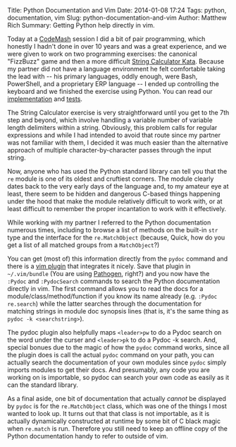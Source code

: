 Title: Python Documentation and Vim
Date: 2014-01-08 17:24
Tags: python, documentation, vim
Slug: python-documentation-and-vim
Author: Matthew Rich
Summary: Getting Python help directly in vim.

Today at a [CodeMash](http://codemash.org) session I did a bit of pair
programming, which honestly I hadn't done in over 10 years and was a great
experience, and we were given to work on two programming exercises: the
canonical "FizzBuzz" game and then a more difficult [String Calculator
Kata](http://osherove.com/tdd-kata-1/). Because my partner did not have a
language environment he felt comfortable taking the lead with -- his primary
languages, oddly enough, were Bash, PowerShell, and a proprietary ERP language
-- I ended up controlling the keyboard and we finished the exercise using
Python. You can read our
[implementation](http://technivore.org/extra/string-calculator/StringCalculatorKata.py)
and [tests](http://technivore.org/extra/string-calculator/string_calculator_tests.py).

The String Calculator exercise is very straightforward until you get to the 7th
step and beyond, which involve handling a variable number of variable length
delimiters within a string. Obviously, this problem calls for regular
expressions and while I had intended to avoid that route since my partner was
not familiar with them, I decided it was much easier than the alternative
approach of multiple character-by-character passes through the input string.

Now, anyone who has used the Python standard library can tell you that the `re`
module is one of its oldest and cruftiest corners. The module clearly dates
back to the very early days of the language and, to my amateur eye at least,
there seem to be hidden and dangerous C-based things happening under the hood
that make the module relatively difficult to work with, or at least difficult
to remember the proper incantation to work with it effectively.

While working with my partner I referred to the Python documentation numerous
times, including to browse a list of methods on the built-in `str` type and the
interface for the `re.MatchObject` (because, Quick, how do you get a list of
all matched groups from a `MatchObject`?)

You can get (most of) this information directly from the `pydoc` command and
there is a [vim plugin](https://github.com/fs111/pydoc.vim) that integrates it
nicely. Save that plugin in `~/.vim/bundle` (You are using
[Pathogen](https://github.com/tpope/vim-pathogen), right?) and you now have the
`:Pydoc` and `:PydocSearch` commands to search the Python documentation
directly in vim. The first command allows you to read the docs for a
module/class/method/function if you know its name already (e.g. `:Pydoc
re.search`) while the latter searches through the documentation for matching
strings in module doc synopsis lines (that is, it's the same thing as `pydoc -k
<searchstring>`). 

The pydoc plugin also helpfully maps `<leader>pw` to do a Pydoc search on the
word under the curser and `<leader>pk` to do a Pydoc -k search. And, special
bonues due to the magic of how the `pydoc` command works, since all the plugin
does is call the actual `pydoc` command on your path, you can actually search
the documentation of your own modules since `pydoc` simply imports modules to
get their docs. And presumably, any code you are working on is importable, so
pydoc can search your own code as easily as it can the standard library.

As a final aside, one bit of documentation that actually *cannot* be displayed
by `pydoc` is for the `re.MatchObject` class, which was one of the things I
most wanted to look up. It turns out that that class is not importable, as it
is actually dynamically constructed at runtime by some bit of C black magic
when `re.match` is run. Therefore you still need to keep an offline copy of the
Python documentation handy to refer to outside of vim.
